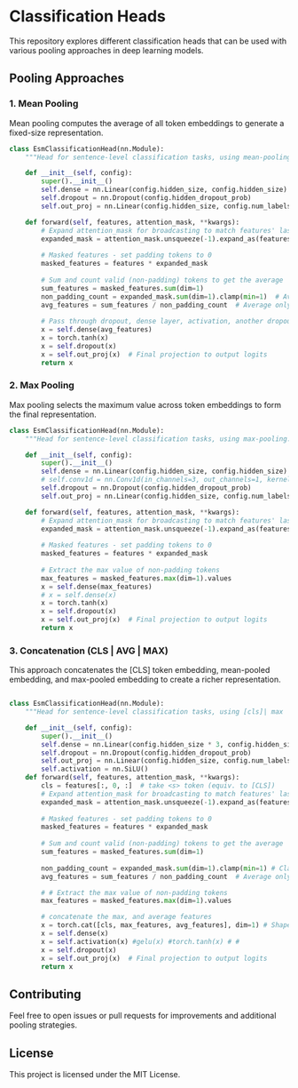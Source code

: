 # Classification Heads

This repository explores different classification heads that can be used with various pooling approaches in deep learning models.

## Pooling Approaches

### 1. Mean Pooling

Mean pooling computes the average of all token embeddings to generate a fixed-size representation.

```python
class EsmClassificationHead(nn.Module):
    """Head for sentence-level classification tasks, using mean-pooling."""

    def __init__(self, config):
        super().__init__()
        self.dense = nn.Linear(config.hidden_size, config.hidden_size)
        self.dropout = nn.Dropout(config.hidden_dropout_prob)
        self.out_proj = nn.Linear(config.hidden_size, config.num_labels)

    def forward(self, features, attention_mask, **kwargs):
        # Expand attention_mask for broadcasting to match features' last dimension
        expanded_mask = attention_mask.unsqueeze(-1).expand_as(features)
        
        # Masked features - set padding tokens to 0
        masked_features = features * expanded_mask
        
        # Sum and count valid (non-padding) tokens to get the average
        sum_features = masked_features.sum(dim=1)
        non_padding_count = expanded_mask.sum(dim=1).clamp(min=1)  # Avoid division by zero
        avg_features = sum_features / non_padding_count  # Average only non-padding tokens
        
        # Pass through dropout, dense layer, activation, another dropout, and output projection
        x = self.dense(avg_features)
        x = torch.tanh(x)
        x = self.dropout(x)
        x = self.out_proj(x)  # Final projection to output logits
        return x

```

### 2. Max Pooling

Max pooling selects the maximum value across token embeddings to form the final representation.

```python
class EsmClassificationHead(nn.Module):
    """Head for sentence-level classification tasks, using max-pooling."""

    def __init__(self, config):
        super().__init__()
        self.dense = nn.Linear(config.hidden_size, config.hidden_size)
        # self.conv1d = nn.Conv1d(in_channels=3, out_channels=1, kernel_size=1)  # Convolution over 3 channels
        self.dropout = nn.Dropout(config.hidden_dropout_prob)
        self.out_proj = nn.Linear(config.hidden_size, config.num_labels)

    def forward(self, features, attention_mask, **kwargs):
        # Expand attention_mask for broadcasting to match features' last dimension
        expanded_mask = attention_mask.unsqueeze(-1).expand_as(features)
        
        # Masked features - set padding tokens to 0
        masked_features = features * expanded_mask
    
        # Extract the max value of non-padding tokens
        max_features = masked_features.max(dim=1).values
        x = self.dense(max_features)
        # x = self.dense(x)
        x = torch.tanh(x)
        x = self.dropout(x)
        x = self.out_proj(x)  # Final projection to output logits
        return x

```

### 3. Concatenation (CLS | AVG | MAX)

This approach concatenates the [CLS] token embedding, mean-pooled embedding, and max-pooled embedding to create a richer representation.

```python

class EsmClassificationHead(nn.Module):
    """Head for sentence-level classification tasks, using [cls]| max | mean."""

    def __init__(self, config):
        super().__init__()
        self.dense = nn.Linear(config.hidden_size * 3, config.hidden_size)
        self.dropout = nn.Dropout(config.hidden_dropout_prob)
        self.out_proj = nn.Linear(config.hidden_size, config.num_labels)
        self.activation = nn.SiLU()
    def forward(self, features, attention_mask, **kwargs):
        cls = features[:, 0, :]  # take <s> token (equiv. to [CLS])
        # Expand attention_mask for broadcasting to match features' last dimension
        expanded_mask = attention_mask.unsqueeze(-1).expand_as(features)
        
        # Masked features - set padding tokens to 0
        masked_features = features * expanded_mask
        
        # Sum and count valid (non-padding) tokens to get the average
        sum_features = masked_features.sum(dim=1)
        
        non_padding_count = expanded_mask.sum(dim=1).clamp(min=1) # Clamp min to 1 to avoid division by zero
        avg_features = sum_features / non_padding_count  # Average only non-padding tokens

        # # Extract the max value of non-padding tokens
        max_features = masked_features.max(dim=1).values

        # concatenate the max, and average features
        x = torch.cat([cls, max_features, avg_features], dim=1) # Shape becomes [batch_size, 3 * hidden_size]
        x = self.dense(x)
        x = self.activation(x) #gelu(x) #torch.tanh(x) # #
        x = self.dropout(x)
        x = self.out_proj(x)  # Final projection to output logits
        return x

```

## Contributing

Feel free to open issues or pull requests for improvements and additional pooling strategies.

## License

This project is licensed under the MIT License.
